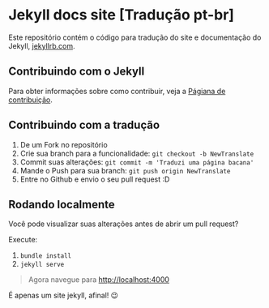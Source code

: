 # Jekyll docs site [Tradução pt-br]

Este repositório contém o código para tradução do site e documentação do Jekyll, [jekyllrb.com](http://jekyllrb.com/).

## Contribuindo com o Jekyll

Para obter informações sobre como contribuir, veja a [Págiana de contribuição](http://jekyllrb.com/docs/contributing/).

## Contribuindo com a tradução

1. De um Fork no repositório
2. Crie sua branch para a funcionalidade: `git checkout -b NewTranslate`
3. Commit suas alterações: `git commit -m 'Traduzi uma página bacana'`
4. Mande o Push para sua branch: `git push origin NewTranslate`
5. Entre no Github e envio o seu pull request :D

## Rodando localmente

Você pode visualizar suas alterações antes de abrir um pull request?

Execute:

1. `bundle install`
2. `jekyll serve`

> Agora navegue para [http://localhost:4000](http://localhost:4000)

É apenas um site jekyll, afinal! :wink:
